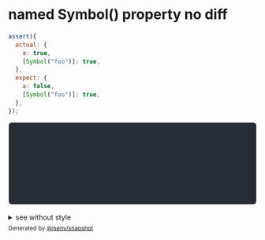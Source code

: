# named Symbol() property no diff

```js
assert({
  actual: {
    a: true,
    [Symbol("foo")]: true,
  },
  expect: {
    a: false,
    [Symbol("foo")]: true,
  },
});
```

![img](throw.svg)

<details>
  <summary>see without style</summary>

```console
AssertionError: actual and expect are different

actual: {
  Symbol("foo"): true,
  a: true,
}
expect: {
  Symbol("foo"): true,
  a: false,
}
```

</details>


<sub>
  Generated by <a href="https://github.com/jsenv/core/tree/main/packages/independent/snapshot">@jsenv/snapshot</a>
</sub>